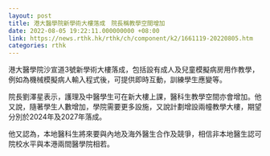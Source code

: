 ```yaml
---
layout: post
title: 港大醫學院新學術大樓落成　院長稱教學空間增加
date: 2022-08-05 19:22:11.000000000 +08:00
link: https://news.rthk.hk/rthk/ch/component/k2/1661119-20220805.htm
categories: rthk
---
```


港大醫學院沙宣道3號新學術大樓落成，包括設有成人及兒童模擬病房用作教學，例如為機械模擬病人輸入程式後，可提供即時互動，訓練學生應變等。

院長劉澤星表示，護理及中醫學生可在新大樓上課，醫科生教學空間亦會增加。他又說，隨著學生人數增加，學院需要更多設施，又說計劃增設兩幢教學大樓，期望分別於2024年及2027年落成。

他又認為，本地醫科生將來要與內地及海外醫生合作及競爭，相信非本地醫生認可院校水平與本港兩間醫學院相若。
